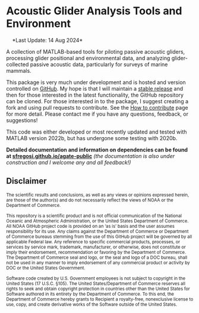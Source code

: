 
<!-- README.md is generated from README.Rmd. Please edit that file -->

# Acoustic Glider Analysis Tools and Environment

<img src="https://raw.githubusercontent.com/FortAwesome/Font-Awesome/6.x/svgs/regular/calendar-check.svg" style="width:0.88em;height:1em" />
*Last Update: 14 Aug 2024*

A collection of MATLAB-based tools for piloting passive acoustic
gliders, processing glider positional and environmental data, and
analyzing glider-collected passive acoustic data, particularly for
surveys of marine mammals.

This package is very much under development and is hosted and version
controlled on [GitHub](https://github.com/sfregosi/agate-public). My
hope is that I will maintain a [stable
release](https://github.com/sfregosi/agate-public/releases) and then for
those interested in the latest functionality, the GitHub repository can
be cloned. For those interested in to the package, I suggest creating a
fork and using pull requests to contribute. See the [How to
contribute](https://sfregosi.github.io/agate-public/contribute.html)
page for more detail. Please contact me if you have any questions,
feedback, or suggestions!

This code was either developed or most recently updated and tested with
MATLAB version 2022b, but has undergone some testing with 2020b.

**Detailed documentation and information on dependencies can be found at
[sfregosi.github.io/agate-public](https://sfregosi.github.io/agate-public)**
*(the documentation is also under construction and I welcome any and all
feedback!)*

## Disclaimer

<sub>The scientific results and conclusions, as well as any views or
opinions expressed herein, are those of the author(s) and do not
necessarily reflect the views of NOAA or the Department of
Commerce.</sub>

<sub>This repository is a scientific product and is not official
communication of the National Oceanic and Atmospheric Administration, or
the United States Department of Commerce. All NOAA GitHub project code
is provided on an ‘as is’ basis and the user assumes responsibility for
its use. Any claims against the Department of Commerce or Department of
Commerce bureaus stemming from the use of this GitHub project will be
governed by all applicable Federal law. Any reference to specific
commercial products, processes, or services by service mark, trademark,
manufacturer, or otherwise, does not constitute or imply their
endorsement, recommendation or favoring by the Department of Commerce.
The Department of Commerce seal and logo, or the seal and logo of a DOC
bureau, shall not be used in any manner to imply endorsement of any
commercial product or activity by DOC or the United States
Government.</sub>

<sub>Software code created by U.S. Government employees is not subject
to copyright in the United States (17 U.S.C. §105). The United
States/Department of Commerce reserves all rights to seek and obtain
copyright protection in countries other than the United States for
Software authored in its entirety by the Department of Commerce. To this
end, the Department of Commerce hereby grants to Recipient a
royalty-free, nonexclusive license to use, copy, and create derivative
works of the Software outside of the United States.</sub>
